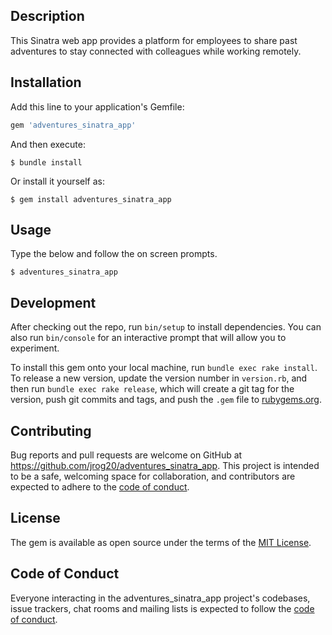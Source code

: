 ## Description

This Sinatra web app provides a platform for employees to share past adventures to stay connected with colleagues while working remotely.

## Installation

Add this line to your application's Gemfile:

```ruby
gem 'adventures_sinatra_app'
```

And then execute:

    $ bundle install

Or install it yourself as:

    $ gem install adventures_sinatra_app

## Usage

Type the below and follow the on screen prompts.

    $ adventures_sinatra_app

## Development

After checking out the repo, run `bin/setup` to install dependencies. You can also run `bin/console` for an interactive prompt that will allow you to experiment.

To install this gem onto your local machine, run `bundle exec rake install`. To release a new version, update the version number in `version.rb`, and then run `bundle exec rake release`, which will create a git tag for the version, push git commits and tags, and push the `.gem` file to [rubygems.org](https://rubygems.org).

## Contributing

Bug reports and pull requests are welcome on GitHub at https://github.com/jrog20/adventures_sinatra_app. This project is intended to be a safe, welcoming space for collaboration, and contributors are expected to adhere to the [code of conduct](https://github.com/jrog20/adventures_sinatra_app/blob/master/CODE_OF_CONDUCT.md).


## License

The gem is available as open source under the terms of the [MIT License](https://opensource.org/licenses/MIT).

## Code of Conduct

Everyone interacting in the adventures_sinatra_app project's codebases, issue trackers, chat rooms and mailing lists is expected to follow the [code of conduct](https://github.com/jrog20/adventures_sinatra_app/master/CODE_OF_CONDUCT.md).
